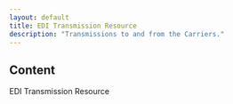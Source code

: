 ```yaml
---
layout: default
title: EDI Transmission Resource
description: "Transmissions to and from the Carriers."
---
```


## Content ##
EDI Transmission Resource